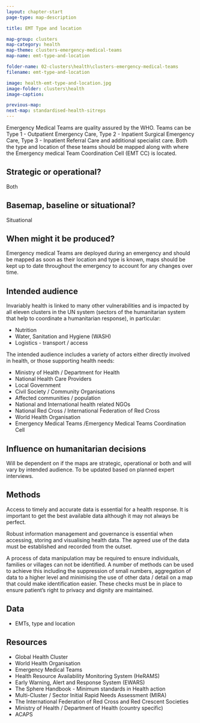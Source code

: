 ```yaml
---
layout: chapter-start
page-type: map-description

title: EMT Type and location

map-group: clusters
map-category: health
map-theme: clusters-emergency-medical-teams
map-name: emt-type-and-location

folder-name: 02-clusters\health\clusters-emergency-medical-teams
filename: emt-type-and-location

image: health-emt-type-and-location.jpg
image-folder: clusters\health
image-caption: 

previous-map: 
next-map: standardised-health-sitreps
---
```


Emergency Medical Teams are quality assured by the WHO. Teams can be Type 1 - Outpatient Emergency Care, Type 2 - Inpatient Surgical Emergency Care, Type 3 - Inpatient Referral Care and additional specialist care. Both the type and location of these teams should be mapped along with where the Emergency medical Team Coordination Cell \(EMT CC\) is located. 

## Strategic or operational? 

Both

## Basemap, baseline or situational?

Situational

## When might it be produced? 

Emergency medical Teams are deployed during an emergency and should be mapped as soon as their location and type is known, maps should be kept up to date throughout the emergency to account for any changes over time.

## Intended audience 

Invariably health is linked to many other vulnerabilities and is impacted by all eleven clusters in the UN system \(sectors of the humanitarian system that help to coordinate a humanitarian response\), in particular:

* Nutrition
* Water, Sanitation and Hygiene \(WASH\)
* Logistics - transport / access

The intended audience includes a variety of actors either directly involved in health, or those supporting health needs:

* Ministry of Health / Department for Health
* National Health Care Providers
* Local Government
* Civil Society / Community Organisations
* Affected communities / population
* National and International health related NGOs
* National Red Cross / International Federation of Red Cross
* World Health Organisation
* Emergency Medical Teams /Emergency Medical Teams Coordination Cell

## Influence on humanitarian decisions 

Will be dependent on if the maps are strategic, operational or both and will vary by intended audience. To be updated based on planned expert interviews.

## Methods

Access to timely and accurate data is essential for a health response. It is important to get the best available data although it may not always be perfect.

Robust information management and governance is essential when accessing, storing and visualising health data. The agreed use of the data must be established and recorded from the outset.

A process of data manipulation may be required to ensure individuals, families or villages can not be identified. A number of methods can be used to achieve this including the suppression of small numbers, aggregation of data to a higher level and minimising the use of other data / detail on a map that could make identification easier. These checks must be in place to ensure patient’s right to privacy and dignity are maintained.

## Data

* EMTs, type and location

## Resources

* Global Health Cluster
* World Health Organisation
* Emergency Medical Teams
* Health Resource Availability Monitoring System \(HeRAMS\)
* Early Warning, Alert and Response System \(EWARS\)
* The Sphere Handbook - Minimum standards in Health action
* Multi-Cluster / Sector Initial Rapid Needs Assessment \(MIRA\)
* The International Federation of Red Cross and Red Crescent Societies
* Ministry of Health / Department of Health \(country specific\)
* ACAPS


